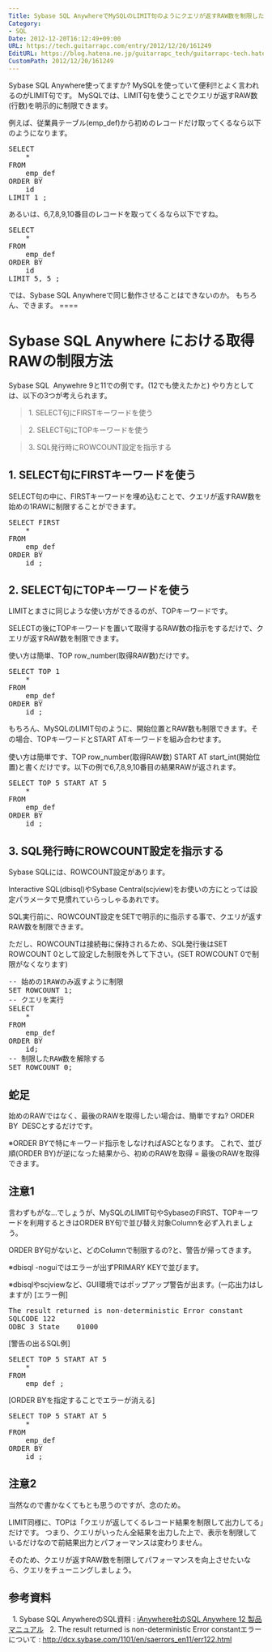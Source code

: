 ```yaml
---
Title: Sybase SQL AnywhereでMySQLのLIMIT句のようにクエリが返すRAW数を制限したい
Category:
- SQL
Date: 2012-12-20T16:12:49+09:00
URL: https://tech.guitarrapc.com/entry/2012/12/20/161249
EditURL: https://blog.hatena.ne.jp/guitarrapc_tech/guitarrapc-tech.hatenablog.com/atom/entry/11696248318757676031
CustomPath: 2012/12/20/161249
---
```


<p>Sybase SQL Anywhere使ってますか? MySQLを使っていて便利!!とよく言われるのがLIMIT句です。 MySQLでは、LIMIT句を使うことでクエリが返すRAW数(行数)を明示的に制限できます。</p>
<p>例えば、従業員テーブル(emp_def)から初めのレコードだけ取ってくるなら以下のようになります。</p>
<pre class="brush: sql">SELECT
	*
FROM
	emp_def
ORDER BY
	id
LIMIT 1 ;
</pre>
<p>あるいは、6,7,8,9,10番目のレコードを取ってくるなら以下ですね。</p>
<pre class="brush: sql">SELECT
	*
FROM
	emp_def
ORDER BY
	id
LIMIT 5, 5 ;
</pre>
<p>では、Sybase SQL Anywhereで同じ動作させることはできないのか。 もちろん、できます。 ====</p>
<h1>Sybase SQL Anywhere における取得RAWの制限方法</h1>
<p>Sybase SQL  Anywehre 9と11での例です。(12でも使えたかと) やり方としては、以下の3つが考えられます。</p>
<blockquote>1. SELECT句にFIRSTキーワードを使う</blockquote>
<blockquote>2. SELECT句にTOPキーワードを使う</blockquote>
<blockquote>3. SQL発行時にROWCOUNT設定を指示する</blockquote>
<h2>1. SELECT句にFIRSTキーワードを使う</h2>
<p>SELECT句の中に、FIRSTキーワードを埋め込むことで、クエリが返すRAW数を始めの1RAWに制限することができます。</p>
<pre class="brush: sql">SELECT FIRST
	*
FROM
	emp_def
ORDER BY
	id ;
</pre>
<h2>2. SELECT句にTOPキーワードを使う</h2>
<p>LIMITとまさに同じような使い方ができるのが、TOPキーワードです。</p>
<p>SELECTの後にTOPキーワードを置いて取得するRAW数の指示をするだけで、クエリが返すRAW数を制限できます。</p>
<p>使い方は簡単、TOP row_number(取得RAW数)だけです。</p>
<pre class="brush: sql">SELECT TOP 1
	*
FROM
	emp_def
ORDER BY
	id ;
</pre>
<p>もちろん、MySQLのLIMIT句のように、開始位置とRAW数も制限できます。<span style="line-height: 1.5;">その場合、TOPキーワードとSTART ATキーワードを組み合わせます。</span></p>
<p>使い方は簡単です、TOP row_number(取得RAW数) START AT start_int(開始位置)と書くだけです。以下の例で6,7,8,9,10番目の結果RAWが返されます。</p>
<pre class="brush: sql">SELECT TOP 5 START AT 5
	*
FROM
	emp_def
ORDER BY
	id ;
</pre>
<h2>3. SQL発行時にROWCOUNT設定を指示する</h2>
<p>Sybase SQLには、ROWCOUNT設定があります。</p>
<p>Interactive SQL(dbisql)やSybase Central(scjview)をお使いの方にとっては設定パラメータで見慣れていらっしゃるあれです。</p>
<p>SQL実行前に、ROWCOUNT設定をSETで明示的に指示する事で、クエリが返すRAW数を制限できます。</p>
<p>ただし、ROWCOUNTは接続毎に保持されるため、SQL発行後はSET ROWCOUNT 0として設定した制限を外して下さい。(SET ROWCOUNT 0で制限がなくなります)</p>
<pre class="brush: sql">-- 始めの1RAWのみ返すように制限
SET ROWCOUNT 1;
-- クエリを実行
SELECT
	*
FROM
	emp_def
ORDER BY
	id;
-- 制限したRAW数を解除する
SET ROWCOUNT 0;
</pre>
<h2>蛇足</h2>
<p>始めのRAWではなく、最後のRAWを取得したい場合は、簡単ですね? ORDER BY  DESCとするだけです。</p>
<p>※ORDER BYで特にキーワード指示をしなければASCとなります。 これで、並び順(ORDER BY)が逆になった結果から、初めのRAWを取得 = 最後のRAWを取得できます。</p>
<h2>注意1</h2>
<p>言わずもがな…でしょうが、MySQLのLIMIT句やSybaseのFIRST、TOPキーワードを利用するときはORDER BY句で並び替え対象Columnを必ず入れましょう。</p>
<p>ORDER BY句がないと、どのColumnで制限するの?と、警告が帰ってきます。</p>
<p>※dbisql -noguiではエラーが出ずPRIMARY KEYで並びます。</p>
<p>※dbisqlやscjviewなど、GUI環境ではポップアップ警告が出ます。(一応出力はしますが) [エラー例]</p>
<pre class="brush: powershell">The result returned is non-deterministic Error constant
SQLCODE	122
ODBC 3 State	01000
</pre>
<p>[警告の出るSQL例]</p>
<pre class="brush: sql">SELECT TOP 5 START AT 5
	*
FROM
	emp_def ;
</pre>
<p>[ORDER BYを指定することでエラーが消える]</p>
<pre class="brush: sql">SELECT TOP 5 START AT 5
	*
FROM
	emp_def
ORDER BY
	id ;
</pre>
<h2>注意2</h2>
<p>当然なので書かなくてもとも思うのですが、念のため。</p>
<p>LIMIT同様に、TOPは「クエリが返してくるレコード結果を制限して出力してる」だけです。 つまり、クエリがいったん全結果を出力した上で、表示を制限しているだけなので前結果出力とパフォーマンスは変わりません。</p>
<p>そのため、クエリが返すRAW数を制限してパフォーマンスを向上させたいなら、クエリをチューニングしましょう。</p>
<h2>参考資料</h2>
<p>  1. Sybase SQL AnywhereのSQL資料 : <a href="http://www.ianywhere.jp/developers/product_manuals/sqlanywhere/1201/index.html">iAnywhere社のSQL Anywhere 12 製品マニュアル</a>   2. The result returned is non-deterministic Error constantエラーについて : <a href="http://dcx.sybase.com/1101/en/saerrors_en11/err122.html">http://dcx.sybase.com/1101/en/saerrors_en11/err122.html</a></p>
